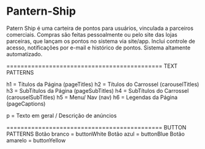 # Pantern-Ship
Patern Ship é uma carteira de pontos para usuários, vinculada a parceiros comerciais. Compras são feitas pessoalmente ou pelo site das lojas parceiras, que lançam os pontos no sistema via site/app. Inclui controle de acesso, notificações por e-mail e histórico de pontos. Sistema altamente automatizado.


============================================
TEXT PATTERNS

h1 = Títulos da Página (pageTitles)
h2 = Títulos do Carrossel (carouselTitles)
h3 = SubTítulos da Página (pageSubTitles)
h4 = SubTítulos do Carrossel (carouselSubTitles)
h5 = Menu/ Nav (nav)
h6 = Legendas da Página (pageCaptions)

p = Texto em geral / Descrição de anúncios

============================================
BUTTON PATTERNS
Botão branco    = buttonWhite
Botão azul      = buttonBlue
Botão amarelo   = buttonYellow